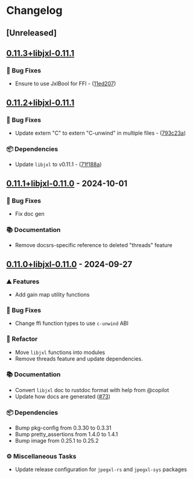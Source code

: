 # Changelog

## [Unreleased]

## [0.11.3+libjxl-0.11.1](https://github.com/inflation/jpegxl-rs/compare/jpegxl-sys-v0.11.2+libjxl-0.11.1...jpegxl-sys-v0.11.3+libjxl-0.11.1)

### 🐛 Bug Fixes

- Ensure to use JxlBool for FFI - ([11ed207](https://github.com/inflation/jpegxl-rs/commit/11ed20770adf19f3a8cfd75c168786df7a25a1cf))

## [0.11.2+libjxl-0.11.1](https://github.com/inflation/jpegxl-rs/compare/jpegxl-sys-v0.11.1+libjxl-0.11.0...jpegxl-sys-v0.11.2+libjxl-0.11.1)

### 🐛 Bug Fixes

- Update extern "C" to extern "C-unwind" in multiple files - ([793c23a](https://github.com/inflation/jpegxl-rs/commit/793c23a04b5f167ec46875cdc85e5b6eb64b260a))

### 📦 Dependencies

- Update `libjxl` to v0.11.1 - ([71f188a](https://github.com/inflation/jpegxl-rs/commit/71f188a331fcbc5c1ec9358ffbcc9e34f6f269c7))

## [0.11.1+libjxl-0.11.0](https://github.com/inflation/jpegxl-rs/compare/jpegxl-sys-v0.11.0+libjxl-0.11.0...jpegxl-sys-v0.11.1+libjxl-0.11.0) - 2024-10-01

### 🐛 Bug Fixes

- Fix doc gen

### 📚 Documentation

- Remove docsrs-specific reference to deleted "threads" feature

## [0.11.0+libjxl-0.11.0](https://github.com/inflation/jpegxl-rs/compare/jpegxl-sys-v0.10.4+libjxl-0.10.3...jpegxl-sys-v0.11.0+libjxl-0.11.0) - 2024-09-27

### ⛰️ Features

- Add gain map utility functions

### 🐛 Bug Fixes

- Change ffi function types to use `c-unwind` ABI

### 🚜 Refactor

- Move `libjxl` functions into modules
- Remove threads feature and update dependencies.

### 📚 Documentation

- Convert `libjxl` doc to rustdoc format with help from @copilot
- Update how docs are generated ([#73](https://github.com/inflation/jpegxl-rs/pull/73))

### 📦 Dependencies

- Bump pkg-config from 0.3.30 to 0.3.31
- Bump pretty_assertions from 1.4.0 to 1.4.1
- Bump image from 0.25.1 to 0.25.2

### ⚙️ Miscellaneous Tasks

- Update release configuration for `jpegxl-rs` and `jpegxl-sys` packages
